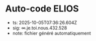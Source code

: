 # Auto-code ELIOS
- ts: 2025-10-05T07:36:26.604Z
- sig: ∞.je.toi.nous.432.528
- note: fichier généré automatiquement